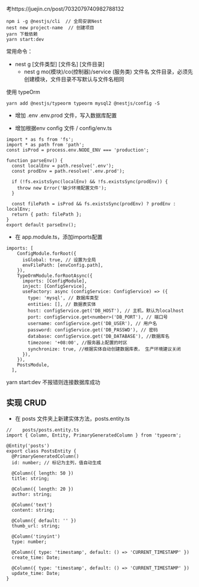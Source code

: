 考https://juejin.cn/post/7032079740982788132

```
npm i -g @nestjs/cli  // 全局安装Nest
nest new project-name  // 创建项目
yarn 下载依赖
yarn start:dev
```

常用命令：

- nest g [文件类型] [文件名] [文件目录]
  - nest g mo(模块)/co(控制器)/service (服务类) 文件名 文件目录，必须先创建模块，文件目录不写默认与文件名相同

使用 typeOrm

```
yarn add @nestjs/typeorm typeorm mysql2 @nestjs/config -S
```

- 增加 .env .env.prod 文件，写入数据库配置

- 增加根据env config 文件
  / config/env.ts

```
import * as fs from 'fs';
import * as path from 'path';
const isProd = process.env.NODE_ENV === 'production';

function parseEnv() {
  const localEnv = path.resolve('.env');
  const prodEnv = path.resolve('.env.prod');

  if (!fs.existsSync(localEnv) && !fs.existsSync(prodEnv)) {
    throw new Error('缺少环境配置文件');
  }

  const filePath = isProd && fs.existsSync(prodEnv) ? prodEnv : localEnv;
  return { path: filePath };
}
export default parseEnv();

```

- 在 app.module.ts，添加imports配置

```
imports: [
    ConfigModule.forRoot({
      isGlobal: true, // 设置为全局
      envFilePath: [envConfig.path],
    }),
    TypeOrmModule.forRootAsync({
      imports: [ConfigModule],
      inject: [ConfigService],
      useFactory: async (configService: ConfigService) => ({
        type: 'mysql', // 数据库类型
        entities: [], // 数据表实体
        host: configService.get('DB_HOST'), // 主机，默认为localhost
        port: configService.get<number>('DB_PORT'), // 端口号
        username: configService.get('DB_USER'), // 用户名
        password: configService.get('DB_PASSWD'), // 密码
        database: configService.get('DB_DATABASE'), //数据库名
        timezone: '+08:00', //服务器上配置的时区
        synchronize: true, //根据实体自动创建数据库表， 生产环境建议关闭
      }),
    }),
    PostsModule,
  ],
```

yarn start:dev 不报错则连接数据库成功

## 实现 CRUD

- 在 posts 文件夹上新建实体方法，posts.entity.ts

```
//    posts/posts.entity.ts
import { Column, Entity, PrimaryGeneratedColumn } from 'typeorm';

@Entity('posts')
export class PostsEntity {
  @PrimaryGeneratedColumn()
  id: number; // 标记为主列，值自动生成

  @Column({ length: 50 })
  title: string;

  @Column({ length: 20 })
  author: string;

  @Column('text')
  content: string;

  @Column({ default: '' })
  thumb_url: string;

  @Column('tinyint')
  type: number;

  @Column({ type: 'timestamp', default: () => 'CURRENT_TIMESTAMP' })
  create_time: Date;

  @Column({ type: 'timestamp', default: () => 'CURRENT_TIMESTAMP' })
  update_time: Date;
}

```
